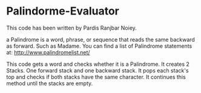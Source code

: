 # Palindorme-Evaluator

This code has been written by Pardis Ranjbar Noiey.


a Palindrome is a word, phrase, or sequence that reads the same backward as forward. Such as Madame.
You can find a list of Palindrome statements at: http://www.palindromelist.net/

This code gets a word and checks whether it is a Palindrome.
It creates 2 Stacks. One forward stack and one backward stack. It pops each stack's top and checks if both stacks have the same character. It continues this method until the stacks are empty.
